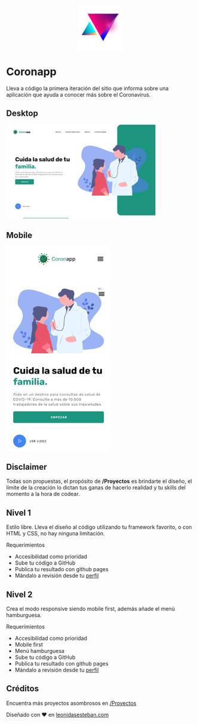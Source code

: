 <div align="center">
<a href="https://leonidasesteban.com/proyectos">
  <img width="120px"  src="https://raw.githubusercontent.com/no-te-rindas/logo/main/Logo/LeonidasEsteban-destello-envolvente-cuadrada.png" />
</a>
</div>

# Coronapp

Lleva a código la primera iteración del sitio que informa sobre una aplicación que ayuda a conocer más sobre el Coronavirus.

## Desktop

<img width="400px"  src="https://github.com/no-te-rindas/imagenes/blob/main/Readmes/coronapp/coronapp-desktop.png?raw=true"/>

## Mobile

<img width="280px"  src="https://github.com/no-te-rindas/imagenes/blob/main/Readmes/coronapp/coronapp-mobile.png?raw=true" />

## Disclaimer

Todas son propuestas, el propósito de **/Proyectos** es brindarte el diseño, el límite de la creación lo dictan tus ganas de hacerlo realidad y tu skills del momento a la hora de codear.

## Nivel 1

Estilo libre. Lleva el diseño al código utilizando tu framework favorito, o con HTML y CSS, no hay ninguna limitación.

Requerimientos

- Accesibilidad como prioridad
- Sube tu código a GitHub
- Publica tu resultado con github pages
- Mándalo a revisión desde tu [perfil](https://leonidasesteban.com/estudiante)

## Nivel 2

Crea el modo responsive siendo mobile first, además añade el menú hamburguesa.

Requerimientos

- Accesibilidad como prioridad
- Mobile first
- Menú hamburguesa
- Sube tu código a GitHub
- Publica tu resultado con github pages
- Mándalo a revisión desde tu [perfil](https://leonidasesteban.com/estudiante)

## Créditos

Encuentra más proyectos asombrosos en [/Proyectos](https://leonidasesteban.com/proyectos)

Diseñado con ♥️ en [leonidasesteban.com](leonidasesteban.com)
